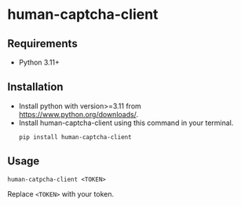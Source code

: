 # human-captcha-client

## Requirements

- Python 3.11+

## Installation

- Install python with version>=3.11 from https://www.python.org/downloads/.
- Install human-captcha-client using this command in your terminal.
  ```
  pip install human-captcha-client
  ```

## Usage

```
human-catpcha-client <TOKEN>
```

Replace `<TOKEN>` with your token.
